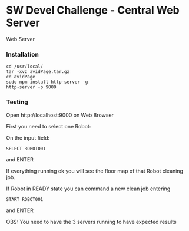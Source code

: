 # SW Devel Challenge - Central Web Server

Web Server 

### Installation

```
cd /usr/local/
tar -xvz avidPage.tar.gz
cd avidPage
sudo npm install http-server -g
http-server -p 9000
```

### Testing

Open http://localhost:9000 on Web Browser

First you need to select one Robot:

On the input field:
```
SELECT ROBOT001
```
and ENTER

If everything running ok you will see the floor map of that Robot cleaning job.

If Robot in READY state you can command a new clean job entering
```
START ROBOT001
```
and ENTER

OBS: You need to have the 3 servers running to have expected results

